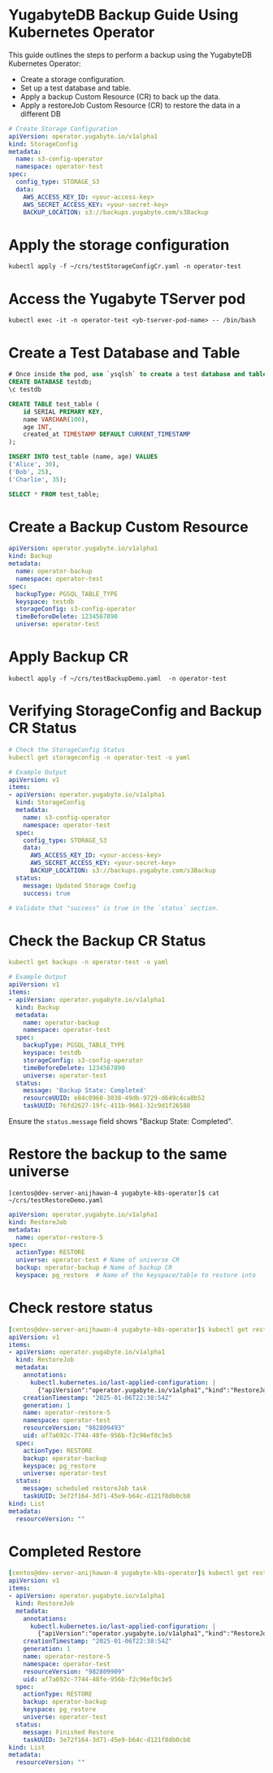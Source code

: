 # YugabyteDB Backup Guide Using Kubernetes Operator

This guide outlines the steps to perform a backup using the YugabyteDB Kubernetes Operator:
  * Create a storage configuration.
  * Set up a test database and table.
  * Apply a backup Custom Resource (CR) to back up the data.
  * Apply a restoreJob Custom Resource (CR) to restore the data in a different DB
```yaml
# Create Storage Configuration
apiVersion: operator.yugabyte.io/v1alpha1
kind: StorageConfig
metadata:
  name: s3-config-operator
  namespace: operator-test
spec:
  config_type: STORAGE_S3
  data:
    AWS_ACCESS_KEY_ID: <your-access-key>
    AWS_SECRET_ACCESS_KEY: <your-secret-key>
    BACKUP_LOCATION: s3://backups.yugabyte.com/s3Backup

```
# Apply the storage configuration
```
kubectl apply -f ~/crs/testStorageConfigCr.yaml -n operator-test
```

# Access the Yugabyte TServer pod
```
kubectl exec -it -n operator-test <yb-tserver-pod-name> -- /bin/bash
```
# Create a Test Database and Table
```sql
# Once inside the pod, use `ysqlsh` to create a test database and table
CREATE DATABASE testdb;
\c testdb

CREATE TABLE test_table (
    id SERIAL PRIMARY KEY,
    name VARCHAR(100),
    age INT,
    created_at TIMESTAMP DEFAULT CURRENT_TIMESTAMP
);

INSERT INTO test_table (name, age) VALUES
('Alice', 30),
('Bob', 25),
('Charlie', 35);

SELECT * FROM test_table;

```

# Create a Backup Custom Resource

```yaml
apiVersion: operator.yugabyte.io/v1alpha1
kind: Backup
metadata:
  name: operator-backup
  namespace: operator-test
spec:
  backupType: PGSQL_TABLE_TYPE
  keyspace: testdb
  storageConfig: s3-config-operator
  timeBeforeDelete: 1234567890
  universe: operator-test
```
# Apply Backup CR
```
kubectl apply -f ~/crs/testBackupDemo.yaml  -n operator-test
```
  
# Verifying StorageConfig and Backup CR Status

```yaml
# Check the StorageConfig Status
kubectl get storageconfig -n operator-test -o yaml

# Example Output
apiVersion: v1
items:
- apiVersion: operator.yugabyte.io/v1alpha1
  kind: StorageConfig
  metadata:
    name: s3-config-operator
    namespace: operator-test
  spec:
    config_type: STORAGE_S3
    data:
      AWS_ACCESS_KEY_ID: <your-access-key>
      AWS_SECRET_ACCESS_KEY: <your-secret-key>
      BACKUP_LOCATION: s3://backups.yugabyte.com/s3Backup
  status:
    message: Updated Storage Config
    success: true

# Validate that "success" is true in the `status` section.
```
# Check the Backup CR Status
```yaml
kubectl get backups -n operator-test -o yaml

# Example Output
apiVersion: v1
items:
- apiVersion: operator.yugabyte.io/v1alpha1
  kind: Backup
  metadata:
    name: operator-backup
    namespace: operator-test
  spec:
    backupType: PGSQL_TABLE_TYPE
    keyspace: testdb
    storageConfig: s3-config-operator
    timeBeforeDelete: 1234567890
    universe: operator-test
  status:
    message: 'Backup State: Completed'
    resourceUUID: e84c0960-3038-49db-9729-d649c4ca8b52
    taskUUID: 76fd2627-19fc-411b-9661-32c9d1f26588
```
Ensure the `status.message` field shows "Backup State: Completed".

# Restore the backup to the same universe
```
[centos@dev-server-anijhawan-4 yugabyte-k8s-operator]$ cat  ~/crs/testRestoreDemo.yaml 
```
```yaml
apiVersion: operator.yugabyte.io/v1alpha1
kind: RestoreJob
metadata:
  name: operator-restore-5
spec:
  actionType: RESTORE
  universe: operator-test # Name of universe CR
  backup: operator-backup # Name of backup CR
  keyspace: pg_restore  # Name of the keyspace/table to restore into
```

# Check restore status 
```yaml
[centos@dev-server-anijhawan-4 yugabyte-k8s-operator]$ kubectl get restorejobs -n operator-test -o yaml  
apiVersion: v1
items:
- apiVersion: operator.yugabyte.io/v1alpha1
  kind: RestoreJob
  metadata:
    annotations:
      kubectl.kubernetes.io/last-applied-configuration: |
        {"apiVersion":"operator.yugabyte.io/v1alpha1","kind":"RestoreJob","metadata":{"annotations":{},"name":"operator-restore-5","namespace":"operator-test"},"spec":{"actionType":"RESTORE","backup":"operator-backup","keyspace":"pg_restore","universe":"operator-test"}}
    creationTimestamp: "2025-01-06T22:38:54Z"
    generation: 1
    name: operator-restore-5
    namespace: operator-test
    resourceVersion: "982809493"
    uid: af7a692c-7744-48fe-956b-f2c96ef0c3e5
  spec:
    actionType: RESTORE
    backup: operator-backup
    keyspace: pg_restore
    universe: operator-test
  status:
    message: scheduled restoreJob task
    taskUUID: 3e72f164-3d71-45e9-b64c-d121f8db0cb8
kind: List
metadata:
  resourceVersion: ""
```

# Completed Restore
```yaml
[centos@dev-server-anijhawan-4 yugabyte-k8s-operator]$ kubectl get restorejobs -n operator-test -o yaml  
apiVersion: v1
items:
- apiVersion: operator.yugabyte.io/v1alpha1
  kind: RestoreJob
  metadata:
    annotations:
      kubectl.kubernetes.io/last-applied-configuration: |
        {"apiVersion":"operator.yugabyte.io/v1alpha1","kind":"RestoreJob","metadata":{"annotations":{},"name":"operator-restore-5","namespace":"operator-test"},"spec":{"actionType":"RESTORE","backup":"operator-backup","keyspace":"pg_restore","universe":"operator-test"}}
    creationTimestamp: "2025-01-06T22:38:54Z"
    generation: 1
    name: operator-restore-5
    namespace: operator-test
    resourceVersion: "982809909"
    uid: af7a692c-7744-48fe-956b-f2c96ef0c3e5
  spec:
    actionType: RESTORE
    backup: operator-backup
    keyspace: pg_restore
    universe: operator-test
  status:
    message: Finished Restore
    taskUUID: 3e72f164-3d71-45e9-b64c-d121f8db0cb8
kind: List
metadata:
  resourceVersion: ""
```

